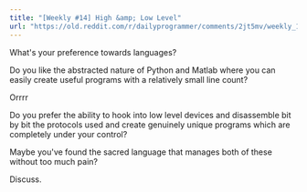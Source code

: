 ```yaml
---
title: "[Weekly #14] High &amp; Low Level"
url: "https://old.reddit.com/r/dailyprogrammer/comments/2jt5mv/weekly_14_high_low_level/"
---
```


What's your preference towards languages?


Do you like the abstracted nature of Python and Matlab where you can easily create useful programs with a relatively small line count? 

Orrrr

Do you prefer the ability to hook into low level devices and disassemble bit by bit the protocols used and create genuinely unique programs which are completely under your control?

Maybe you've found the sacred language that manages both of these without too much pain?

Discuss.
